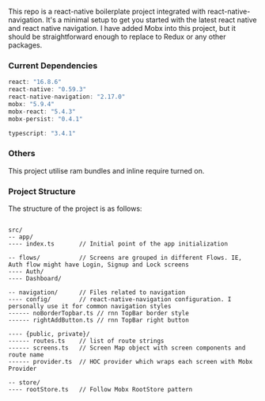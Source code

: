 This repo is a react-native boilerplate project integrated with react-native-navigation.
It's a minimal setup to get you started with the latest react native and react native navigation. I have added
Mobx into this project, but it should be straightforward enough to replace to Redux or any other packages.

### Current Dependencies
```js
react: "16.8.6"
react-native: "0.59.3"
react-native-navigation: "2.17.0"
mobx: "5.9.4"
mobx-react: "5.4.3"
mobx-persist: "0.4.1"

typescript: "3.4.1"
```

### Others
This project utilise ram bundles and inline require turned on. 

### Project Structure
The structure of the project is as follows:

```tsx

src/
-- app/
---- index.ts       // Initial point of the app initialization

-- flows/           // Screens are grouped in different Flows. IE, Auth flow might have Login, Signup and Lock screens 
---- Auth/
---- Dashboard/

-- navigation/      // Files related to navigation
---- config/        // react-native-navigation configuration. I personally use it for common navigation styles
------ noBorderTopbar.ts // rnn TopBar border style
------ rightAddButton.ts // rnn TopBar right button

---- {public, private}/
------ routes.ts    // list of route strings
------ screens.ts   // Screen Map object with screen components and route name
------ provider.ts  // HOC provider which wraps each screen with Mobx Provider

-- store/
---- rootStore.ts   // Follow Mobx RootStore pattern 

```
